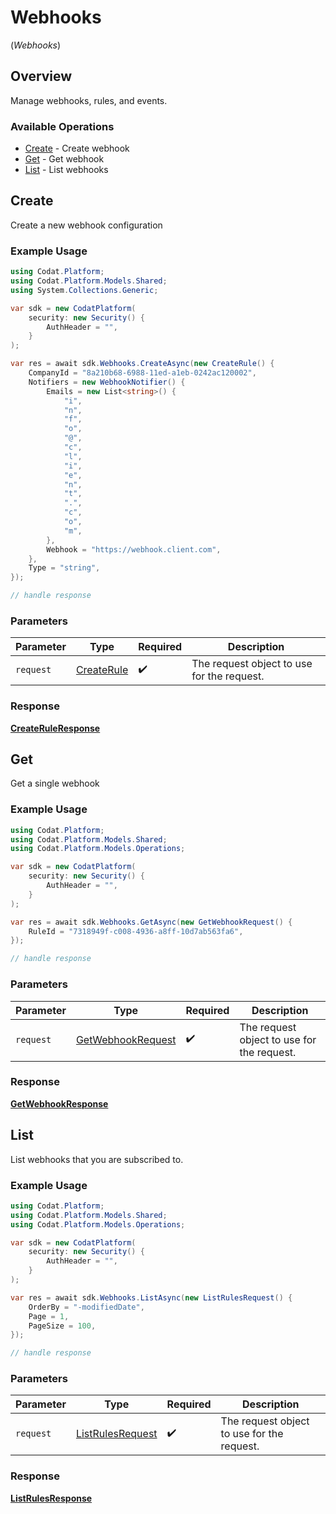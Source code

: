 # Webhooks
(*Webhooks*)

## Overview

Manage webhooks, rules, and events.

### Available Operations

* [Create](#create) - Create webhook
* [Get](#get) - Get webhook
* [List](#list) - List webhooks

## Create

Create a new webhook configuration

### Example Usage

```csharp
using Codat.Platform;
using Codat.Platform.Models.Shared;
using System.Collections.Generic;

var sdk = new CodatPlatform(
    security: new Security() {
        AuthHeader = "",
    }
);

var res = await sdk.Webhooks.CreateAsync(new CreateRule() {
    CompanyId = "8a210b68-6988-11ed-a1eb-0242ac120002",
    Notifiers = new WebhookNotifier() {
        Emails = new List<string>() {
            "i",
            "n",
            "f",
            "o",
            "@",
            "c",
            "l",
            "i",
            "e",
            "n",
            "t",
            ".",
            "c",
            "o",
            "m",
        },
        Webhook = "https://webhook.client.com",
    },
    Type = "string",
});

// handle response
```

### Parameters

| Parameter                                       | Type                                            | Required                                        | Description                                     |
| ----------------------------------------------- | ----------------------------------------------- | ----------------------------------------------- | ----------------------------------------------- |
| `request`                                       | [CreateRule](../../Models/Shared/CreateRule.md) | :heavy_check_mark:                              | The request object to use for the request.      |


### Response

**[CreateRuleResponse](../../Models/Operations/CreateRuleResponse.md)**


## Get

Get a single webhook

### Example Usage

```csharp
using Codat.Platform;
using Codat.Platform.Models.Shared;
using Codat.Platform.Models.Operations;

var sdk = new CodatPlatform(
    security: new Security() {
        AuthHeader = "",
    }
);

var res = await sdk.Webhooks.GetAsync(new GetWebhookRequest() {
    RuleId = "7318949f-c008-4936-a8ff-10d7ab563fa6",
});

// handle response
```

### Parameters

| Parameter                                                         | Type                                                              | Required                                                          | Description                                                       |
| ----------------------------------------------------------------- | ----------------------------------------------------------------- | ----------------------------------------------------------------- | ----------------------------------------------------------------- |
| `request`                                                         | [GetWebhookRequest](../../Models/Operations/GetWebhookRequest.md) | :heavy_check_mark:                                                | The request object to use for the request.                        |


### Response

**[GetWebhookResponse](../../Models/Operations/GetWebhookResponse.md)**


## List

List webhooks that you are subscribed to.

### Example Usage

```csharp
using Codat.Platform;
using Codat.Platform.Models.Shared;
using Codat.Platform.Models.Operations;

var sdk = new CodatPlatform(
    security: new Security() {
        AuthHeader = "",
    }
);

var res = await sdk.Webhooks.ListAsync(new ListRulesRequest() {
    OrderBy = "-modifiedDate",
    Page = 1,
    PageSize = 100,
});

// handle response
```

### Parameters

| Parameter                                                       | Type                                                            | Required                                                        | Description                                                     |
| --------------------------------------------------------------- | --------------------------------------------------------------- | --------------------------------------------------------------- | --------------------------------------------------------------- |
| `request`                                                       | [ListRulesRequest](../../Models/Operations/ListRulesRequest.md) | :heavy_check_mark:                                              | The request object to use for the request.                      |


### Response

**[ListRulesResponse](../../Models/Operations/ListRulesResponse.md)**

